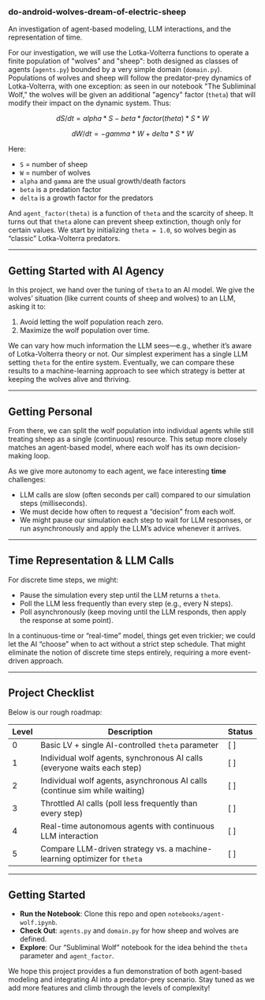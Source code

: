 ### do-android-wolves-dream-of-electric-sheep

An investigation of agent-based modeling, LLM interactions, and the representation of time.

For our investigation, we will use the Lotka-Volterra functions to operate a finite population of 
"wolves" and "sheep": both designed as classes of agents (`agents.py`) bounded by a very simple domain
(`domain.py`). Populations of wolves and sheep will follow the predator-prey dynamics of Lotka-Volterra,
with one exception: as seen in our notebook "The Subliminal Wolf," the wolves will be given an additional
"agency" factor (`theta`) that will modify their impact on the dynamic system. Thus:

```math
dS/dt = alpha * S - beta * factor(theta) * S * W
```
```math
dW/dt = -gamma * W + delta * S * W
```

Here:
- `S` = number of sheep
- `W` = number of wolves
- `alpha` and `gamma` are the usual growth/death factors
- `beta` is a predation factor
- `delta` is a growth factor for the predators

And `agent_factor(theta)` is a function of `theta` and the scarcity of sheep. It turns out that `theta` alone can prevent sheep extinction, though only for certain values. We start by initializing `theta = 1.0`, so wolves begin as “classic” Lotka-Volterra predators.

---

## Getting Started with AI Agency

In this project, we hand over the tuning of `theta` to an AI model. We give the wolves’ situation (like current counts of sheep and wolves) to an LLM, asking it to:
1. Avoid letting the wolf population reach zero.
2. Maximize the wolf population over time.

We can vary how much information the LLM sees—e.g., whether it’s aware of Lotka-Volterra theory or not. Our simplest experiment has a single LLM setting `theta` for the entire system. Eventually, we can compare these results to a machine-learning approach to see which strategy is better at keeping the wolves alive and thriving.

---

## Getting Personal

From there, we can split the wolf population into individual agents while still treating sheep as a single (continuous) resource. This setup more closely matches an agent-based model, where each wolf has its own decision-making loop.

As we give more autonomy to each agent, we face interesting **time** challenges:
- LLM calls are slow (often seconds per call) compared to our simulation steps (milliseconds).
- We must decide how often to request a “decision” from each wolf. 
- We might pause our simulation each step to wait for LLM responses, or run asynchronously and apply the LLM’s advice whenever it arrives.

---

## Time Representation & LLM Calls

For discrete time steps, we might:
- Pause the simulation every step until the LLM returns a `theta`.
- Poll the LLM less frequently than every step (e.g., every N steps).
- Poll asynchronously (keep moving until the LLM responds, then apply the response at some point).

In a continuous-time or “real-time” model, things get even trickier; we could let the AI “choose” when to act without a strict step schedule. That might eliminate the notion of discrete time steps entirely, requiring a more event-driven approach.

---

## Project Checklist

Below is our rough roadmap:

| Level | Description                                                                 | Status |
|-------|-----------------------------------------------------------------------------|--------|
| 0     | Basic LV + single AI-controlled `theta` parameter                           | [ ]    |
| 1     | Individual wolf agents, synchronous AI calls (everyone waits each step)     | [ ]    |
| 2     | Individual wolf agents, asynchronous AI calls (continue sim while waiting)  | [ ]    |
| 3     | Throttled AI calls (poll less frequently than every step)                   | [ ]    |
| 4     | Real-time autonomous agents with continuous LLM interaction                 | [ ]    |
| 5     | Compare LLM-driven strategy vs. a machine-learning optimizer for `theta`     | [ ]    |

---

## Getting Started

- **Run the Notebook**: Clone this repo and open `notebooks/agent-wolf.ipynb`.  
- **Check Out**: `agents.py` and `domain.py` for how sheep and wolves are defined.  
- **Explore**: Our “Subliminal Wolf” notebook for the idea behind the `theta` parameter and `agent_factor`.

We hope this project provides a fun demonstration of both agent-based modeling and integrating AI into a predator-prey scenario. Stay tuned as we add more features and climb through the levels of complexity!
